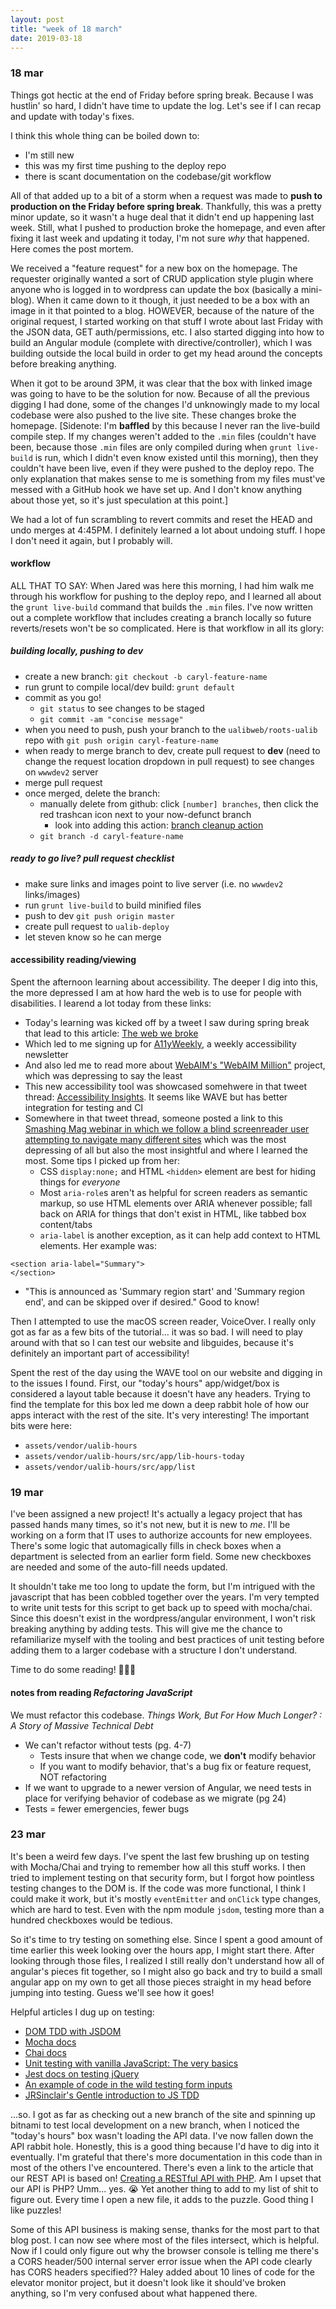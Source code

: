 ```yaml
---
layout: post
title: "week of 18 march"
date: 2019-03-18
---
```


### 18 mar

Things got hectic at the end of Friday before spring break. Because I was hustlin' so hard, I didn't have time to update the log. Let's see if I can recap and update with today's fixes.

I think this whole thing can be boiled down to: 

- I'm still new 
- this was my first time pushing to the deploy repo 
- there is scant documentation on the codebase/git workflow

All of that added up to a bit of a storm when a request was made to **push to production on the Friday before spring break**. Thankfully, this was a pretty minor update, so it wasn't a huge deal that it didn't end up happening last week. Still, what I pushed to production broke the homepage, and even after fixing it last week and updating it today, I'm not sure *why* that happened. Here comes the post mortem.

We received a "feature request" for a new box on the homepage. The requester originally wanted a sort of CRUD application style plugin where anyone who is logged in to wordpress can update the box (basically a mini-blog). When it came down to it though, it just needed to be a box with an image in it that pointed to a blog. HOWEVER, because of the nature of the original request, I started working on that stuff I wrote about last Friday with the JSON data, GET auth/permissions, etc. I also started digging into how to build an Angular module (complete with directive/controller), which I was building outside the local build in order to get my head around the concepts before breaking anything.

When it got to be around 3PM, it was clear that the box with linked image was going to have to be the solution for now. Because of all the previous digging I had done, some of the changes I'd unknowingly made to my local codebase were also pushed to the live site. These changes broke the homepage. [Sidenote: I'm **baffled** by this because I never ran the live-build compile step. If my changes weren't added to the `.min` files (couldn't have been, because those `.min` files are only compiled during when `grunt live-build` is run, which I didn't even know existed until this morning), then they couldn't have been live, even if they were pushed to the deploy repo. The only explanation that makes sense to me is something from my files must've messed with a GitHub hook we have set up. And I don't know anything about those yet, so it's just speculation at this point.]

We had a lot of fun scrambling to revert commits and reset the HEAD and undo merges at 4:45PM. I definitely learned a lot about undoing stuff. I hope I don't need it again, but I probably will. 

#### workflow

ALL THAT TO SAY: When Jared was here this morning, I had him walk me through his workflow for pushing to the deploy repo, and I learned all about the `grunt live-build` command that builds the `.min` files. I've now written out a complete workflow that includes creating a branch locally so future reverts/resets won't be so complicated. Here is that workflow in all its glory:

##### building locally, pushing to dev

- create a new branch: `git checkout -b caryl-feature-name`
- run grunt to compile local/dev build: `grunt default`
- commit as you go!
  - `git status` to see changes to be staged
  - `git commit -am "concise message"`
- when you need to push, push your branch to the `ualibweb/roots-ualib` repo with `git push origin caryl-feature-name`
- when ready to merge branch to dev, create pull request to **dev** (need to change the request location dropdown in pull request) to see changes on `wwwdev2` server
- merge pull request
- once merged, delete the branch:
  - manually delete from github: click `[number] branches`, then click the red trashcan icon next to your now-defunct branch
    - look into adding this action: [branch cleanup action](https://github.com/jessfraz/branch-cleanup-action)
  - `git branch -d caryl-feature-name`

##### ready to go live? pull request checklist

- make sure links and images point to live server (i.e. no `wwwdev2` links/images)
- run `grunt live-build` to build minified files
- push to dev `git push origin master`
- create pull request to `ualib-deploy`
- let steven know so he can merge

#### accessibility reading/viewing

Spent the afternoon learning about accessibility. The deeper I dig into this, the more depressed I am at how hard the web is to use for people with disabilities. I learend a lot today from these links:

* Today's learning was kicked off by a tweet I saw during spring break that lead to this article: [The web we broke](https://ethanmarcotte.com/wrote/the-web-we-broke/)
* Which led to me signing up for [A11yWeekly](https://a11yweekly.com/), a weekly accessibility newsletter
* And also led me to read more about [WebAIM's "WebAIM Million"](https://webaim.org/projects/million/) project, which was depressing to say the least
* This new accessibility tool was showcased somehwere in that tweet thread: [Accessibility Insights](https://accessibilityinsights.io/en/). It seems like WAVE but has better integration for testing and CI
* Somewhere in that tweet thread, someone posted a link to this [Smashing Mag webinar in which we follow a blind screenreader user attempting to navigate many different sites](https://www.smashingmagazine.com/2019/02/accessibility-webinar/) which was the most depressing of all but also the most insightful and where I learned the most. Some tips I picked up from her:
  * CSS `display:none;` and HTML `<hidden>` element are best for hiding things for *everyone*
  * Most `aria-role`s aren't as helpful for screen readers as semantic markup, so use HTML elements over ARIA whenever possible; fall back on ARIA for things that don't exist in HTML, like tabbed box content/tabs
  * `aria-label` is another exception, as it can help add context to HTML elements. Her example was:

```
<section aria-label="Summary">
</section>
``` 

  * "This is announced as 'Summary region start' and 'Summary region end', and can be skipped over if desired." Good to know!

Then I attempted to use the macOS screen reader, VoiceOver. I really only got as far as a few bits of the tutorial... it was so bad. I will need to play around with that so I can test our website and libguides, because it's definitely an important part of accessibility! 

Spent the rest of the day using the WAVE tool on our website and digging in to the issues I found. First, our "today's hours" app/widget/box is considered a layout table because it doesn't have any headers. Trying to find the template for this box led me down a deep rabbit hole of how our apps interact with the rest of the site. It's very interesting! The important bits were here:

* `assets/vendor/ualib-hours`
* `assets/vendor/ualib-hours/src/app/lib-hours-today`
* `assets/vendor/ualib-hours/src/app/list`

### 19 mar

I've been assigned a new project! It's actually a legacy project that has passed hands many times, so it's not new, but it is new to *me*. I'll be working on a form that IT uses to authorize accounts for new employees. There's some logic that automagically fills in check boxes when a department is selected from an earlier form field. Some new checkboxes are needed and some of the auto-fill needs updated. 

It shouldn't take me too long to update the form, but I'm intrigued with the javascript that has been cobbled together over the years. I'm very tempted to write unit tests for this script to get back up to speed with mocha/chai. Since this doesn't exist in the wordpress/angular environment, I won't risk breaking anything by adding tests. This will give me the chance to refamiliarize myself with the tooling and best practices of unit testing before adding them to a larger codebase with a structure I don't understand.

Time to do some reading! :clap::clap::grin: 

#### notes from reading *Refactoring JavaScript*

We must refactor this codebase. *Things Work, But For How Much Longer? : A Story of Massive Technical Debt*

* We can't refactor without tests (pg. 4-7)
  * Tests insure that when we change code, we **don't** modify behavior
  * If you want to modify behavior, that's a bug fix or feature request, NOT refactoring
* If we want to upgrade to a newer version of Angular, we need tests in place for verifying behavior of codebase as we migrate (pg 24)
* Tests = fewer emergencies, fewer bugs

### 23 mar

It's been a weird few days. I've spent the last few brushing up on testing with Mocha/Chai and trying to remember how all this stuff works. I then tried to implement testing on that security form, but I forgot how pointless testing changes to the DOM is. If the code was more functional, I think I could make it work, but it's mostly `eventEmitter` and `onClick` type changes, which are hard to test. Even with the npm module `jsdom`, testing more than a hundred checkboxes would be tedious.

So it's time to try testing on something else. Since I spent a good amount of time earlier this week looking over the hours app, I might start there. After looking through those files, I realized I still really don't understand how all of angular's pieces fit together, so I might also go back and try to build a small angular app on my own to get all those pieces straight in my head before jumping into testing. Guess we'll see how it goes!

Helpful articles I dug up on testing:
* [DOM TDD with JSDOM](http://pauleveritt.github.io/posts/pylyglot/jsdom/)
* [Mocha docs](https://mochajs.org/)
* [Chai docs](https://www.chaijs.com/guide/)
* [Unit testing with vanilla JavaScript: The very basics](https://dev.to/aurelkurtula/unit-testing-with-vanilla-javascript-the-very-basics-7jm)
* [Jest docs on testing jQuery](https://jestjs.io/docs/en/tutorial-jquery)
* [An example of code in the wild testing form inputs](https://github.com/lord2800/angular-calendar/blob/master/test/directive.js)
* [JRSinclair's Gentle introduction to JS TDD](https://jrsinclair.com/articles/2016/gentle-introduction-to-javascript-tdd-intro/)

...so. I got as far as checking out a new branch of the site and spinning up bitnami to test local development on a new branch, when I noticed the "today's hours" box wasn't loading the API data. I've now fallen down the API rabbit hole. Honestly, this is a good thing because I'd have to dig into it eventually. I'm grateful that there's more documentation in this code than in most of the others I've encountered. There's even a link to the article that our REST API is based on! [Creating a RESTful API with PHP](http://coreymaynard.com/blog/creating-a-restful-api-with-php/). Am I upset that our API is PHP? Umm... yes. :sob: Yet another thing to add to my list of shit to figure out. Every time I open a new file, it adds to the puzzle. Good thing I like puzzles!

Some of this API business is making sense, thanks for the most part to that blog post. I can now see where most of the files intersect, which is helpful. Now if I could only figure out why the browser console is telling me there's a CORS header/500 internal server error issue when the API code clearly has CORS headers specified?? Haley added about 10 lines of code for the elevator monitor project, but it doesn't look like it should've broken anything, so I'm very confused about what happened there.

